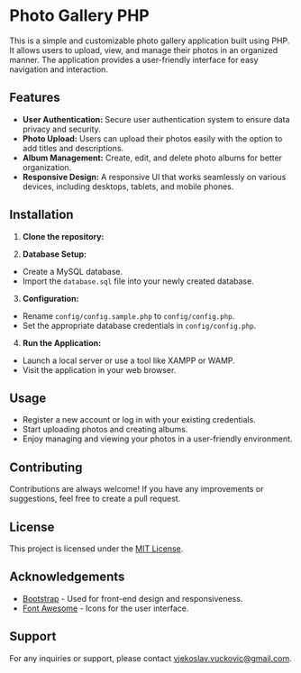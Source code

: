 # Photo Gallery PHP

This is a simple and customizable photo gallery application built using PHP. It allows users to upload, view, and manage their photos in an organized manner. The application provides a user-friendly interface for easy navigation and interaction.

## Features

- **User Authentication:** Secure user authentication system to ensure data privacy and security.
- **Photo Upload:** Users can upload their photos easily with the option to add titles and descriptions.
- **Album Management:** Create, edit, and delete photo albums for better organization.
- **Responsive Design:** A responsive UI that works seamlessly on various devices, including desktops, tablets, and mobile phones.

## Installation

1. **Clone the repository:**

2. **Database Setup:**
- Create a MySQL database.
- Import the `database.sql` file into your newly created database.

3. **Configuration:**
- Rename `config/config.sample.php` to `config/config.php`.
- Set the appropriate database credentials in `config/config.php`.

4. **Run the Application:**
- Launch a local server or use a tool like XAMPP or WAMP.
- Visit the application in your web browser.

## Usage

- Register a new account or log in with your existing credentials.
- Start uploading photos and creating albums.
- Enjoy managing and viewing your photos in a user-friendly environment.

## Contributing

Contributions are always welcome! If you have any improvements or suggestions, feel free to create a pull request.

## License

This project is licensed under the [MIT License](https://opensource.org/licenses/MIT).

## Acknowledgements

- [Bootstrap](https://getbootstrap.com/) - Used for front-end design and responsiveness.
- [Font Awesome](https://fontawesome.com/) - Icons for the user interface.

## Support

For any inquiries or support, please contact [vjekoslav.vuckovic@gmail.com](mailto:vjekasDev).

